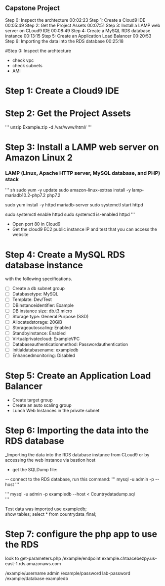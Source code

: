 ## Capstone Project


Step 0:  Inspect the archtecture 00:02:23
Step 1: Create a Cloud9 IDE 00:05:49
Step 2: Get the Project Assets 00:07:51
Step 3: Install a LAMP web server on CLoud9 IDE 00:08:49
Step 4: Create a MySQL RDS database instance 00:13:15
Step 5: Create an Application Load Balancer 00:20:53
Step 6: Importing the data into the RDS database 00:25:18

#Step 0:  Inspect the archtecture 
- check vpc 
- check subnets 
- AMI 


# Step 1: Create a Cloud9 IDE




# Step 2: Get the Project Assets 

 
'''
unzip Example.zip -d /var/www/html/
'''

# Step 3: Install a LAMP web server on Amazon Linux 2

### LAMP (Linux, Apache HTTP server, MySQL database, and PHP) stack

''' sh
sudo yum -y update
sudo amazon-linux-extras install -y lamp-mariadb10.2-php7.2 php7.2

sudo yum install -y httpd mariadb-server
sudo systemctl start httpd

sudo systemctl enable httpd
sudo systemctl is-enabled httpd
'''




- Open port 80 in Cloud9
- Get the cloud9 EC2 public instance IP and test that you can access the website 

# Step 4: Create a MySQL RDS database instance 
with the following specifications.
- [ ] Create a db subnet group 
- [ ] Databasetype: MySQL
- [ ] Template: Dev/Test
 - [ ] DBinstanceidentifier: Example
 - [ ] DB instance size: db.t3.micro
 - [ ] Storage type: General Purpose (SSD)
 - [ ] Allocatedstorage: 20GiB
 - [ ] Storageautoscaling: Enabled
 - [ ] Standbyinstance: Enabled
- [ ]  Virtualprivatecloud: ExampleVPC
- [ ]  Databaseauthenticationmethod: Passwordauthentication 
- [ ]  Initialdatabasename: exampledb
- [ ]  Enhancedmonitoring: Disabled

# Step 5: Create an Application Load Balancer
- Create target group 
- Create an auto scaling group 
- Lunch Web Instances in the private subnet
# Step 6: Importing the data into the RDS database
 _Importing the data into the RDS database instance from CLoud9 or by accessing the web instance via bastion host
 - get the SQLDump file:
 

 -- connect to the RDS database, run this command:
'''
mysql -u admin -p --host <rds-endpoint>
 '''
 
 
 
  

''' 
mysql -u admin -p exampledb --host <rds-endpoint>  < Countrydatadump.sql       
                                                                        '''

Test data was imported 
use exampledb;	
show tables; 
select * from countrydata_final; 
# Step 7: configure the php  app to use the RDS 
look to get-parameters.php 
/example/endpoint example.chtaacebezpy.us-east-1.rds.amazonaws.com

/example/username admin 
/example/password lab-password 
/example/database exampledb


